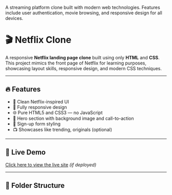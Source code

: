 A streaming platform clone built with modern web technologies. Features include user authentication, movie browsing, and responsive design for all devices.


# 🎬 Netflix Clone

A responsive **Netflix landing page clone** built using only **HTML** and **CSS**. This project mimics the front page of Netflix for learning purposes, showcasing layout skills, responsive design, and modern CSS techniques.

---

## 🔥 Features

- 🎥 Clean Netflix-inspired UI
- 📱 Fully responsive design
- 🌐 Pure HTML5 and CSS3 — no JavaScript
- 📸 Hero section with background image and call-to-action
- 📩 Sign-up form styling
- 📺 Showcases like trending, originals (optional)

---

## 🚀 Live Demo

[Click here to view the live site](https://your-live-link.com) *(if deployed)*

---

## 📂 Folder Structure

